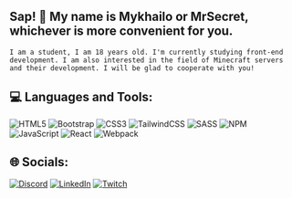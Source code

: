 ## Sap! 👋 My name is Mykhailo or MrSecret, whichever is more convenient for you.

`I am a student, I am 18 years old. I'm currently studying front-end development. I am also interested in the field of Minecraft servers and their development. I will be glad to cooperate with you!`

## 💻 Languages and Tools:

![HTML5](https://img.shields.io/badge/html5-%23E34F26.svg?style=for-the-badge&logo=html5&logoColor=white) ![Bootstrap](https://img.shields.io/badge/bootstrap-%238511FA.svg?style=for-the-badge&logo=bootstrap&logoColor=white) ![CSS3](https://img.shields.io/badge/css3-%231572B6.svg?style=for-the-badge&logo=css3&logoColor=white) ![TailwindCSS](https://img.shields.io/badge/tailwindcss-%2338B2AC.svg?style=for-the-badge&logo=tailwind-css&logoColor=white) ![SASS](https://img.shields.io/badge/SASS-hotpink.svg?style=for-the-badge&logo=SASS&logoColor=white) ![NPM](https://img.shields.io/badge/NPM-%23CB3837.svg?style=for-the-badge&logo=npm&logoColor=white) ![JavaScript](https://img.shields.io/badge/javascript-%23323330.svg?style=for-the-badge&logo=javascript&logoColor=%23F7DF1E) ![React](https://img.shields.io/badge/react-%2320232a.svg?style=for-the-badge&logo=react&logoColor=%2361DAFB) ![Webpack](https://img.shields.io/badge/webpack-%238DD6F9.svg?style=for-the-badge&logo=webpack&logoColor=black)

## 🌐 Socials:

[![Discord](https://img.shields.io/badge/Discord-%237289DA.svg?logo=discord&logoColor=white)](https://discord.gg/Ct2F5H32Vg) [![LinkedIn](https://img.shields.io/badge/LinkedIn-%230077B5.svg?logo=linkedin&logoColor=white)](https://linkedin.com/in/mykhailo-siedashev-a307ba28b) [![Twitch](https://img.shields.io/badge/Twitch-%239146FF.svg?logo=Twitch&logoColor=white)](https://twitch.tv/mrsekret_) 
